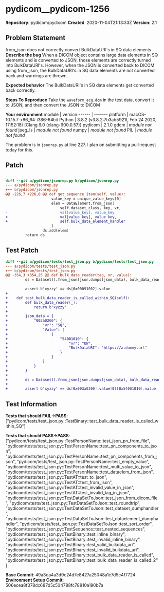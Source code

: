# pydicom__pydicom-1256

**Repository**: pydicom/pydicom
**Created**: 2020-11-04T21:13:33Z
**Version**: 2.1

## Problem Statement

from_json does not correctly convert BulkDataURI's in SQ data elements
**Describe the bug**
When a DICOM object contains large data elements in SQ elements and is converted to JSON, those elements are correctly turned into BulkDataURI's. However, when the JSON is converted back to DICOM using from_json, the BulkDataURI's in SQ data elements are not converted back and warnings are thrown.

**Expected behavior**
The BulkDataURI's in SQ data elements get converted back correctly.

**Steps To Reproduce**
Take the `waveform_ecg.dcm` in the test data, convert it to JSON, and then convert the JSON to DICOM

**Your environment**
module       | version
------       | -------
platform     | macOS-10.15.7-x86_64-i386-64bit
Python       | 3.8.2 (v3.8.2:7b3ab5921f, Feb 24 2020, 17:52:18)  [Clang 6.0 (clang-600.0.57)]
pydicom      | 2.1.0
gdcm         | _module not found_
jpeg_ls      | _module not found_
numpy        | _module not found_
PIL          | _module not found_

The problem is in `jsonrep.py` at line 227. I plan on submitting a pull-request today for this.


## Patch

```diff

diff --git a/pydicom/jsonrep.py b/pydicom/jsonrep.py
--- a/pydicom/jsonrep.py
+++ b/pydicom/jsonrep.py
@@ -226,7 +226,8 @@ def get_sequence_item(self, value):
                     value_key = unique_value_keys[0]
                     elem = DataElement.from_json(
                         self.dataset_class, key, vr,
-                        val[value_key], value_key
+                        val[value_key], value_key,
+                        self.bulk_data_element_handler
                     )
                 ds.add(elem)
         return ds


```

## Test Patch

```diff
diff --git a/pydicom/tests/test_json.py b/pydicom/tests/test_json.py
--- a/pydicom/tests/test_json.py
+++ b/pydicom/tests/test_json.py
@@ -354,3 +354,25 @@ def bulk_data_reader(tag, vr, value):
         ds = Dataset().from_json(json.dumps(json_data), bulk_data_reader)
 
         assert b'xyzzy' == ds[0x00091002].value
+
+    def test_bulk_data_reader_is_called_within_SQ(self):
+        def bulk_data_reader(_):
+            return b'xyzzy'
+
+        json_data = {
+            "003a0200": {
+                "vr": "SQ", 
+                "Value": [
+                    {
+                        "54001010": {
+                            "vr": "OW",
+                            "BulkDataURI": "https://a.dummy.url"
+                        }
+                    }
+                ]
+            }
+        }
+
+        ds = Dataset().from_json(json.dumps(json_data), bulk_data_reader)
+
+        assert b'xyzzy' == ds[0x003a0200].value[0][0x54001010].value

```

## Test Information

**Tests that should FAIL→PASS**: ["pydicom/tests/test_json.py::TestBinary::test_bulk_data_reader_is_called_within_SQ"]

**Tests that should PASS→PASS**: ["pydicom/tests/test_json.py::TestPersonName::test_json_pn_from_file", "pydicom/tests/test_json.py::TestPersonName::test_pn_components_to_json", "pydicom/tests/test_json.py::TestPersonName::test_pn_components_from_json", "pydicom/tests/test_json.py::TestPersonName::test_empty_value", "pydicom/tests/test_json.py::TestPersonName::test_multi_value_to_json", "pydicom/tests/test_json.py::TestPersonName::test_dataelem_from_json", "pydicom/tests/test_json.py::TestAT::test_to_json", "pydicom/tests/test_json.py::TestAT::test_from_json", "pydicom/tests/test_json.py::TestAT::test_invalid_value_in_json", "pydicom/tests/test_json.py::TestAT::test_invalid_tag_in_json", "pydicom/tests/test_json.py::TestDataSetToJson::test_json_from_dicom_file", "pydicom/tests/test_json.py::TestDataSetToJson::test_roundtrip", "pydicom/tests/test_json.py::TestDataSetToJson::test_dataset_dumphandler", "pydicom/tests/test_json.py::TestDataSetToJson::test_dataelement_dumphandler", "pydicom/tests/test_json.py::TestDataSetToJson::test_sort_order", "pydicom/tests/test_json.py::TestSequence::test_nested_sequences", "pydicom/tests/test_json.py::TestBinary::test_inline_binary", "pydicom/tests/test_json.py::TestBinary::test_invalid_inline_binary", "pydicom/tests/test_json.py::TestBinary::test_valid_bulkdata_uri", "pydicom/tests/test_json.py::TestBinary::test_invalid_bulkdata_uri", "pydicom/tests/test_json.py::TestBinary::test_bulk_data_reader_is_called", "pydicom/tests/test_json.py::TestBinary::test_bulk_data_reader_is_called_2"]

**Base Commit**: 49a3da4a3d9c24d7e8427a25048a1c7d5c4f7724
**Environment Setup Commit**: 506ecea8f378dc687d5c504788fc78810a190b7a
